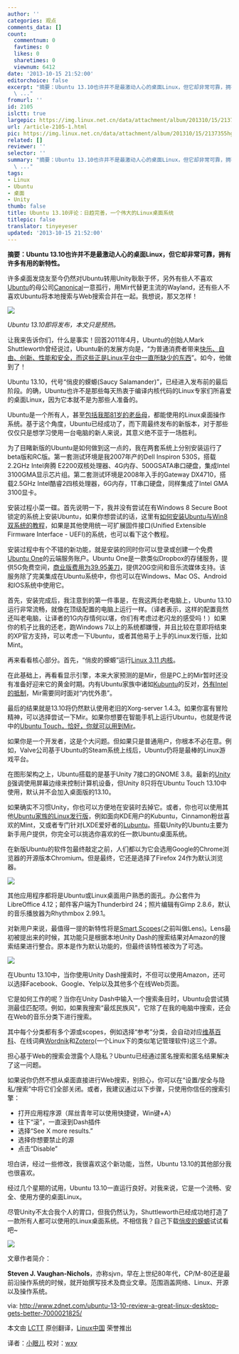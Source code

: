 ```yaml
---
author: ''
categories: 观点
comments_data: []
count:
  commentnum: 0
  favtimes: 0
  likes: 0
  sharetimes: 0
  viewnum: 6412
date: '2013-10-15 21:52:00'
editorchoice: false
excerpt: "摘要：Ubuntu 13.10也许并不是最激动人心的桌面Linux，但它却非常可靠，拥有许多有用的新特性。\r\n许多桌面发烧友至今仍然对Ubuntu转用Unity耿耿于怀，另外有些人不喜欢Ubuntu的母公司Canonical一意孤行，用Mir代替更
  \ ..."
fromurl: ''
id: 2105
islctt: true
largepic: https://img.linux.net.cn/data/attachment/album/201310/15/2137355hgw5z0igzkzg0i0.jpg
url: /article-2105-1.html
pic: https://img.linux.net.cn/data/attachment/album/201310/15/2137355hgw5z0igzkzg0i0.jpg.thumb.jpg
related: []
reviewer: ''
selector: ''
summary: "摘要：Ubuntu 13.10也许并不是最激动人心的桌面Linux，但它却非常可靠，拥有许多有用的新特性。\r\n许多桌面发烧友至今仍然对Ubuntu转用Unity耿耿于怀，另外有些人不喜欢Ubuntu的母公司Canonical一意孤行，用Mir代替更
  \ ..."
tags:
- Linux
- Ubuntu
- 桌面
- Unity
thumb: false
title: Ubuntu 13.10评论：日趋完善，一个伟大的Linux桌面系统
titlepic: false
translator: tinyeyeser
updated: '2013-10-15 21:52:00'
---
```


**摘要：Ubuntu 13.10也许并不是最激动人心的桌面Linux，但它却非常可靠，拥有许多有用的新特性。**


许多桌面发烧友至今仍然对Ubuntu转用Unity耿耿于怀，另外有些人不喜欢[Ubuntu](http://www.ubuntu.com/)的母公司[Canonical](http://www.canonical.com/)一意孤行，用Mir代替更主流的Wayland，还有些人不喜欢Ubuntu将本地搜索与Web搜索合并在一起。我想说，那又怎样！


![](https://img.linux.net.cn/data/attachment/album/201310/15/2137355hgw5z0igzkzg0i0.jpg)


*Ubuntu 13.10即将发布，本文只是预热。*


让我来告诉你们，什么是事实！回首2011年4月，Ubuntu的创始人Mark Shuttleworth曾经说过，Ubuntu新的发展方向是，“为普通消费者带来[快乐、自由、创新、性能和安全，而这些正是Linux平台中一直所缺少的东西](http://www.markshuttleworth.com/archives/671)”。如今，他做到了！


Ubuntu 13.10，代号“俏皮的蝾螈(Saucy Salamander)”，已经进入发布前的最后阶段。的确，Ubuntu也许不是那些每天热衷于编译内核代码的Linux专家们所喜爱的桌面Linux，因为它本就不是为那些人准备的。


Ubuntu是一个所有人，甚至[包括我那81岁的老岳母](http://www.zdnet.com/blog/open-source/if-my-mother-in-law-can-use-ubuntu-linux-anyone-can/10802)，都能使用的Linux桌面操作系统。基于这个角度，Ubuntu已经成功了，而下周最终发布的新版本，对于那些仅仅只是想学习使用一台电脑的新人来说，其意义绝不亚于一场胜利。


为了目睹新版的Ubuntu是如何做到这一点的，我在两套系统上分别安装运行了beta版和RC版。第一套测试环境是我2007年产的Dell Inspiron 530S，搭载2.2GHz Intel奔腾 E2200双核处理器、4G内存、500GSATA串口硬盘，集成Intel 3100GMA显示芯片组。第二套测试环境是2008年入手的Gateway DX4710，搭载2.5GHz Intel酷睿2四核处理器，6G内存，1T串口硬盘，同样集成了Intel GMA 3100显卡。


安装过程小菜一碟。首先说明一下，我并没有尝试在有Windows 8 Secure Boot锁定的系统上安装Ubuntu，如果你想尝试的话，这里有[如何安装Ubuntu与Win8双系统的教程](https://help.ubuntu.com/community/UEFI)，如果是其他使用统一可扩展固件接口(Unified Extensible Firmware Interface - UEFI)的系统，也可以看下这个教程。


安装过程中有个不错的新功能，就是安装的同时你可以登录或创建一个免费[Ubuntu One](https://one.ubuntu.com/)的云端服务账户。Ubuntu One是一款类似Dropbox的存储服务，提供5G免费空间，[商业版费用为39.95美刀](https://one.ubuntu.com/services)，提供20G空间和音乐流媒体支持。该服务除了完美集成在Ubuntu系统中，你也可以在Windows、Mac OS、Android和IOS系统中使用它。


首先，安装完成后，我注意到的第一件事是，在我这两台老电脑上，Ubuntu 13.10运行非常流畅，就像在顶级配置的电脑上运行一样。（译者表示，这样的配置竟然还叫老电脑，让译者的1G内存情何以堪，你们有考虑过老闪龙的感受吗！）如果你的机子比我的还老，跑Windows 7以上的系统都嫌慢，并且比较在意即将结束的XP官方支持，可以考虑一下Ubuntu，或者其他易于上手的Linux发行版，比如Mint。


再来看看核心部分。首先，“俏皮的蝾螈”运行[Linux 3.11 内核](https://www.google.com/search?q=site:www.zdnet.com+Linuix+3.11)。


在此基础上，再看看显示引擎，本来大家预测的是Mir，但是PC上的Mir暂时还没有准备好迎来它的黄金时期。内有Ubuntu家族中诸如[Kubuntu](http://www.kubuntu.org/)的反对，[外有Intel的抵制](http://cgit.freedesktop.org/xorg/driver/xf86-video-intel/commit/?id=58a7611)，Mir需要同时面对“内忧外患”。


最后的结果就是13.10将仍然默认使用老旧的Xorg-server 1.4.3。如果你富有冒险精神，可以选择尝试一下Mir。如果你想要在智能手机上运行Ubuntu，也就是传说中的[Ubuntu Touch，恰好，你就可以用到Mir](https://wiki.ubuntu.com/Mir/13.10/NoDefaultQ%26A)。


如果你是一个开发者，这是个大问题。但如果只是普通用户，你根本不必在意。例如，Valve公司基于Ubuntu的Steam系统上线后，Ubuntu仍将是最棒的Linux游戏平台。


在图形架构之上，Ubuntu搭载的是基于Unity 7接口的GNOME 3.8。最新的[Unity 8](http://www.jonobacon.org/2013/08/27/ubuntu-in-a-nutshell-unity-and-convergence/)强调使用屏幕边缘来控制计算机设备，但Unity 8只将在Ubuntu Touch 13.10中使用，默认并不会加入桌面版的13.10。


如果确实不习惯Unity，你也可以方便地在安装时去掉它。或者，你也可以使用其他[Ubuntu家族的Linux发行版](http://www.ubuntu.com/about/about-ubuntu/derivatives)，例如面向KDE用户的Kubuntu，Cinnamon粉丝喜欢的Mint，又或者专门针对LXDE爱好者的[Lubuntu](https://wiki.ubuntu.com/Lubuntu)。搭载Unity的Ubuntu主要为新手用户提供，你完全可以挑选你喜欢的任一款Ubuntu桌面系统。


在新版Ubuntu的软件包最终敲定之前，人们都以为它会选用Google的Chrome浏览器的开源版本Chromium。但是最终，它还是选择了Firefox 24作为默认浏览器。


![](https://img.linux.net.cn/data/attachment/album/201310/15/2135363yhl3axhlslsnzhy.png)


 


其他应用程序都将是Ubuntu或Linux桌面用户熟悉的面孔。办公套件为LibreOffice 4.12；邮件客户端为Thunderbird 24；照片编辑有Gimp 2.8.6，默认的音乐播放器为Rhythmbox 2.99.1。


对新用户来说，最值得一提的新特性将是[Smart Scopes](http://askubuntu.com/questions/310660/what-are-smart-scopes)(之前叫做Lens)。Lens最初被提出来的时候，其功能只是根据本地Unity Dash的搜索结果对Amazon的搜索结果进行整合。原本是作为默认功能的，但最终该特性被改为了可选。


 ![](https://img.linux.net.cn/data/attachment/album/201310/15/2130395ri0akn5qnqazf4t.png)


在Ubuntu 13.10中，当你使用Unity Dash搜索时，不但可以使用Amazon，还可以选择Facebook、Google、Yelp以及其他多个在线Web页面。


它是如何工作的呢？当你在Unity Dash中输入一个搜索条目时，Ubuntu会尝试猜测最佳匹配项。例如，如果我搜索“最炫民族风”，它除了在我的电脑中搜索，还会在Web的音乐分类下进行搜索。


其中每个分类都有多个源或scopes，例如选择“参考”分类，会自动对应[维基百科](http://www.wikipedia.org/)、在线词典[Wordnik](http://www.wordnik.com/)和[Zotero](http://www.zotero.org/)(一个Linux下的类似笔记管理软件)这三个源。


担心基于Web的搜索会泄露个人隐私？Ubuntu已经通过匿名搜索和匿名结果解决了这一问题。


如果说你仍然不想从桌面直接进行Web搜索，别担心，你可以在“设置/安全与隐私/搜索”中将它们全部关闭。或者，我建议通过以下步骤，只使用你信任的搜索引擎：


* 打开应用程序源（屌丝青年可以使用快捷键，Win键+A）
* 往下“滚”，一直滚到Dash插件
* 选择“See X more results.”
* 选择你想要禁止的源
* 点击“Disable”


坦白讲，经过一些修改，我很喜欢这个新功能，当然，Ubuntu 13.10的其他部分我也很喜欢。


经过几个星期的试用，Ubuntu 13.10一直运行良好。对我来说，它是一个流畅、安全、使用方便的桌面Linux。


尽管Unity不太合我个人的胃口，但我仍然认为，Shuttleworth已经成功地打造了一款所有人都可以使用的Linux桌面系统。不相信我？自己下载[俏皮的蝾螈](http://releases.ubuntu.com/saucy)试试看吧~


 


 ![](https://img.linux.net.cn/data/attachment/album/201310/15/213736stxgsmm75oat0dd6.jpg)


文章作者简介：


**Steven J. Vaughan-Nichols**，亦称sjvn，早在上世纪80年代，CP/M-80还是最前沿操作系统的时候，就开始撰写技术及商业文章。范围涵盖网络、Linux、开源以及操作系统。


 


via: <http://www.zdnet.com/ubuntu-13-10-review-a-great-linux-desktop-gets-better-7000021825/>


本文由 [LCTT](https://github.com/LCTT/TranslateProject) 原创翻译，[Linux中国](http://linux.cn/) 荣誉推出


译者：[小眼儿](https://github.com/tinyeyeser) 校对：[wxy](https://github.com/wxy)
